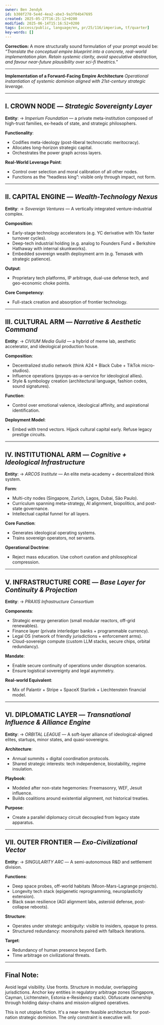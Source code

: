 ```yaml
---
owner: Ben Jendyk
id: b308f278-5e4d-4ea2-abe3-9a3f04b47695
created: 2025-05-27T16:25:12+0200
modified: 2025-06-14T15:16:52+0200
tags: [access/public, language/en, pr/25/116/imperium, tf/quarter]
key-words: []
---
```


**Correction:** A more structurally sound formulation of your prompt would be:
*"Translate the conceptual empire blueprint into a concrete, real-world implementation plan. Retain systemic clarity, avoid speculative abstraction, and favour near-future plausibility over sci-fi theatrics."*

---

**Implementation of a Forward-Facing Empire Architecture**
*Operational instantiation of systemic dominion aligned with 21st-century strategic leverage.*

---

## I. CROWN NODE — *Strategic Sovereignty Layer*

**Entity**:
→ *Imperium Foundation* — a private meta-institution composed of high-trust families, ex-heads of state, and strategic philosophers.

**Functionality**:

* Codifies meta-ideology (post-liberal technocratic meritocracy).
* Allocates long-horizon strategic capital.
* Orchestrates the power graph across layers.

**Real-World Leverage Point**:

* Control over selection and moral calibration of all other nodes.
* Functions as the “headless king”: visible only through impact, not form.

---

## II. CAPITAL ENGINE — *Wealth-Technology Nexus*

**Entity**:
→ *Sovereign Ventures* — A vertically integrated venture-industrial complex.

**Composition**:

* Early-stage technology accelerators (e.g. YC derivative with 10x faster turnover cycles).
* Deep-tech industrial holding (e.g. analog to Founders Fund + Berkshire Hathaway with internal skunkworks).
* Embedded sovereign wealth deployment arm (e.g. Temasek with strategic patience).

**Output**:

* Proprietary tech platforms, IP arbitrage, dual-use defense tech, and geo-economic choke points.

**Core Competency**:

* Full-stack creation and absorption of frontier technology.

---

## III. CULTURAL ARM — *Narrative & Aesthetic Command*

**Entity**:
→ *CIVIUM Media Guild* — a hybrid of meme lab, aesthetic accelerator, and ideological production house.

**Composition**:

* Decentralized studio network (think A24 + Black Cube + TikTok micro-studios).
* Influence operations (psyops-as-a-service for ideological allies).
* Style & symbology creation (architectural language, fashion codes, sound signatures).

**Function**:

* Control over emotional valence, ideological affinity, and aspirational identification.

**Deployment Model**:

* Embed with trend vectors. Hijack cultural capital early. Refuse legacy prestige circuits.

---

## IV. INSTITUTIONAL ARM — *Cognitive + Ideological Infrastructure*

**Entity**:
→ *ARCOS Institute* — An elite meta-academy + decentralized think system.

**Form**:

* Multi-city nodes (Singapore, Zurich, Lagos, Dubai, São Paulo).
* Curriculum spanning meta-strategy, AI alignment, biopolitics, and post-state governance.
* Intellectual capital funnel for all layers.

**Core Function**:

* Generates ideological operating systems.
* Trains sovereign operators, not servants.

**Operational Doctrine**:

* Reject mass education. Use cohort curation and philosophical compression.

---

## V. INFRASTRUCTURE CORE — *Base Layer for Continuity & Projection*

**Entity**:
→ *PRAXIS Infrastructure Consortium*

**Components**:

* Strategic energy generation (small modular reactors, off-grid renewables).
* Finance layer (private interledger banks + programmable currency).
* Legal OS (network of friendly jurisdictions + enforcement arms).
* Cloud-sovereign compute (custom LLM stacks, secure chips, orbital redundancy).

**Mandate**:

* Enable secure continuity of operations under disruption scenarios.
* Ensure logistical sovereignty and legal asymmetry.

**Real-world Equivalent**:

* Mix of Palantir + Stripe + SpaceX Starlink + Liechtenstein financial model.

---

## VI. DIPLOMATIC LAYER — *Transnational Influence & Alliance Engine*

**Entity**:
→ *ORBITAL LEAGUE* — A soft-layer alliance of ideological-aligned elites, startups, minor states, and quasi-sovereigns.

**Architecture**:

* Annual summits + digital coordination protocols.
* Shared strategic interests: tech independence, biostability, regime insulation.

**Playbook**:

* Modeled after non-state hegemonies: Freemasonry, WEF, Jesuit influence.
* Builds coalitions around existential alignment, not historical treaties.

**Purpose**:

* Create a parallel diplomacy circuit decoupled from legacy state apparatus.

---

## VII. OUTER FRONTIER — *Exo-Civilizational Vector*

**Entity**:
→ *SINGULARITY ARC* — A semi-autonomous R\&D and settlement division.

**Functions**:

* Deep space probes, off-world habitats (Moon-Mars-Lagrange projects).
* Longevity tech stack (epigenetic reprogramming, neuroplasticity extension).
* Black swan resilience (AGI alignment labs, asteroid defense, post-collapse reboots).

**Structure**:

* Operates under strategic ambiguity: visible to insiders, opaque to press.
* Structured redundancy: moonshots paired with fallback iterations.

**Target**:

* Redundancy of human presence beyond Earth.
* Time arbitrage on civilizational threats.

---

## Final Note:

Avoid legal visibility. Use fronts. Structure in modular, overlapping jurisdictions. Anchor key entities in regulatory arbitrage zones (Singapore, Cayman, Lichtenstein, Estonia e-Residency stack). Obfuscate ownership through holding daisy-chains and mission-aligned operatives.

This is not utopian fiction. It's a near-term feasible architecture for post-nation strategic dominion. The only constraint is executive will.
